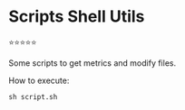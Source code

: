 # Scripts Shell Utils

:star::star::star::star::star: 

Some scripts to get metrics and modify files.

How to execute:
```
sh script.sh
```


 
